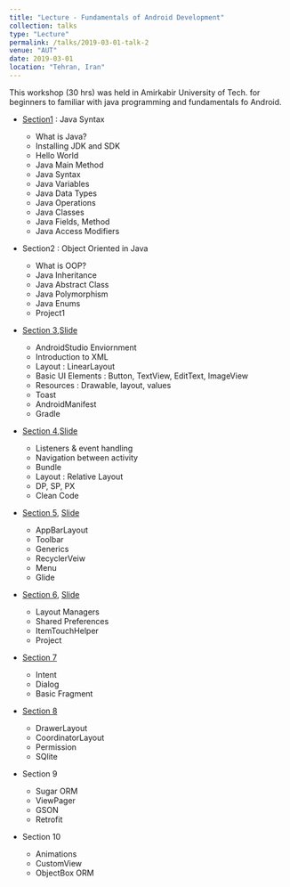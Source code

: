```yaml
---
title: "Lecture - Fundamentals of Android Development"
collection: talks
type: "Lecture"
permalink: /talks/2019-03-01-talk-2
venue: "AUT"
date: 2019-03-01
location: "Tehran, Iran"
---
```




This workshop (30 hrs) was held in Amirkabir University of Tech. for beginners to familiar with java programming and fundamentals fo Android. 

* [Section1](https://github.com/MhmDSmdi/Basic-Java-Course) : Java Syntax
    * What is Java?
    * Installing JDK and SDK
    * Hello World
    * Java Main Method
    * Java Syntax
    * Java Variables
    * Java Data Types
    * Java Operations
    * Java Classes
    * Java Fields, Method
    * Java Access Modifiers

* Section2 : Object Oriented in Java
    * What is OOP?
    * Java Inheritance
    * Java Abstract Class
    * Java Polymorphism
    * Java Enums
    * Project1

* [Section 3](https://github.com/MhmDSmdi/Basic-Android-Course/tree/master/Section2),[Slide](https://www.dropbox.com/s/fihs3gdsv90jj8t/Scetion1.pdf?dl=0)
    * AndroidStudio Enviornment
    * Introduction to XML
    * Layout : LinearLayout
    * Basic UI Elements : Button, TextView, EditText, ImageView
    * Resources : Drawable, layout, values
    * Toast
    * AndroidManifest
    * Gradle

* [Section 4](https://github.com/MhmDSmdi/Basic-Android-Course/tree/master/Section3),[Slide](https://www.dropbox.com/s/6rw2k9k0blv6cg5/Scetion2.pdf?dl=0)
     * Listeners & event handling
     * Navigation between activity
     * Bundle
     * Layout : Relative Layout
     * DP, SP, PX
     * Clean Code

* [Section 5](https://github.com/MhmDSmdi/Basic-Android-Course/tree/master/Section4), [Slide](https://www.dropbox.com/s/68s3bu3rqc9ay7m/Scetion3.pdf?dl=0)
     * AppBarLayout
     * Toolbar
     * Generics
     * RecyclerVeiw
     * Menu
     * Glide
     
* [Section 6](https://github.com/MhmDSmdi/Basic-Android-Course/tree/master/Section4), [Slide](https://www.dropbox.com/s/p2dqfp6rdpr7zxb/Scetion4.pdf?dl=0)
     * Layout Managers
     * Shared Preferences
     * ItemTouchHelper
     * Project
     
* [Section 7](https://github.com/MhmDSmdi/Basic-Android-Course/tree/master/Section6)
	* Intent
	* Dialog
	* Basic Fragment

* [Section 8](https://github.com/MhmDSmdi/Basic-Android-Course/tree/master/Section7)
	* DrawerLayout
	* CoordinatorLayout
	* Permission
	* SQlite

* Section 9
	* Sugar ORM
	* ViewPager
	* GSON
	* Retrofit

* Section 10
	* Animations
	* CustomView
	* ObjectBox ORM
